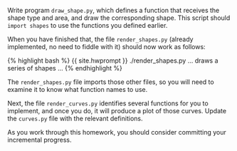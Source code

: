 Write program `draw_shape.py`, which defines a function that receives the shape type and area, and draw the corresponding shape.  This script should `import shapes` to use the functions you defined earlier.

When you have finished that, the file `render_shapes.py` (already implemented, no need to fiddle with it) should now work as follows:

{% highlight bash %}
{{ site.hwprompt }} ./render_shapes.py
... draws a series of shapes ...
{% endhighlight %}

The `render_shapes.py` file imports those other files, so you will need to examine it to know what function names to use.

Next, the file `render_curves.py` identifies several functions for you to implement, and once you do, it will produce a plot of those curves.  Update the `curves.py` file with the relevant definitions.

As you work through this homework, you should consider committing your incremental progress.